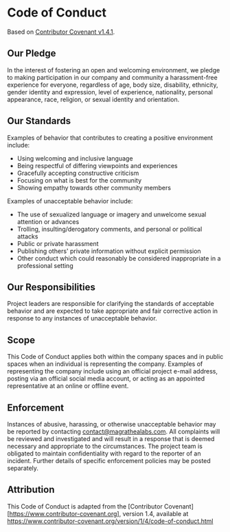 # Code of Conduct

Based on [Contributor Covenant v1.4.1](https://www.contributor-covenant.org).

## Our Pledge

In the interest of fostering an open and welcoming environment, we
pledge to making participation in our company and community a harassment-free
experience for everyone, regardless of age, body size, disability, ethnicity,
gender identity and expression, level of experience, nationality, personal
appearance, race, religion, or sexual identity and orientation.

## Our Standards

Examples of behavior that contributes to creating a positive environment
include:

* Using welcoming and inclusive language
* Being respectful of differing viewpoints and experiences
* Gracefully accepting constructive criticism
* Focusing on what is best for the community
* Showing empathy towards other community members

Examples of unacceptable behavior include:

* The use of sexualized language or imagery and unwelcome sexual attention or
  advances
* Trolling, insulting/derogatory comments, and personal or political attacks
* Public or private harassment
* Publishing others' private information without explicit permission
* Other conduct which could reasonably be considered inappropriate in a
  professional setting

## Our Responsibilities

Project leaders are responsible for clarifying the standards of acceptable
behavior and are expected to take appropriate and fair corrective action in
response to any instances of unacceptable behavior.

## Scope

This Code of Conduct applies both within the company spaces and in public spaces
when an individual is representing the company. Examples of representing the
company include using an official project e-mail address, posting via an
official social media account, or acting as an appointed representative at an
online or offline event.

## Enforcement

Instances of abusive, harassing, or otherwise unacceptable behavior may be
reported by contacting [contact@magrathealabs.com](contact@magrathealabs.com).
All complaints will be reviewed and investigated and will result in a response
that is deemed necessary and appropriate to the circumstances. The project team
is obligated to maintain confidentiality with regard to the reporter of an
incident. Further details of specific enforcement policies may be posted separately.

## Attribution

This Code of Conduct is adapted from the [Contributor Covenant][https://www.contributor-covenant.org],
version 1.4, available at
https://www.contributor-covenant.org/version/1/4/code-of-conduct.html

